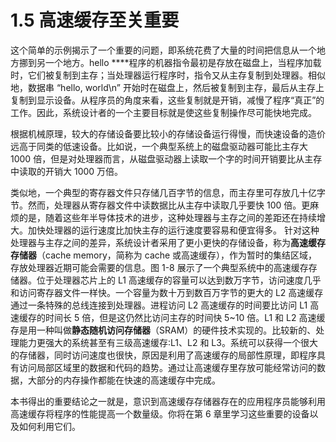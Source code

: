 # 1.5 高速缓存至关重要

这个简单的示例揭示了一个重要的问题，即系统花费了大量的时间把信息从一个地方挪到另一个地方。hello ****程序的机器指令最初是存放在磁盘上，当程序加载时，它们被复制到主存；当处理器运行程序时，指令又从主存复制到处理器。相似地，数据串 “hello, world\n” 开始时在磁盘上，然后被复制到主存，最后从主存上复制到显示设备。从程序员的角度来看，这些复制就是开销，减慢了程序“真正”的工作。因此，系统设计者的一个主要目标就是使这些复制操作尽可能快地完成。

根据机械原理，较大的存储设备要比较小的存储设备运行得慢，而快速设备的造价远高于同类的低速设备。比如说，一个典型系统上的磁盘驱动器可能比主存大 1000 倍，但是对处理器而言，从磁盘驱动器上读取一个字的时间开销要比从主存中读取的开销大 1000 万倍。

类似地，一个典型的寄存器文件只存储几百字节的信息，而主存里可存放几十亿字节。然而，处理器从寄存器文件中读数据比从主存中读取几乎要快 100 倍。更麻烦的是，随着这些年半导体技术的进步，这种处理器与主存之间的差距还在持续增大。加快处理器的运行速度比加快主存的运行速度要容易和便宜得多。 针对这种处理器与主存之间的差异，系统设计者采用了更小更快的存储设备，称为**高速缓存存储器**（cache memory，简称为 cache 或高速缓存），作为暂时的集结区域，存放处理器近期可能会需要的信息。图 1-8 展示了一个典型系统中的高速缓存存储器。位于处理器芯片上的 L1 高速缓存的容量可以达到数万字节，访问速度几乎和访问寄存器文件一样快。一个容量为数十万到数百万字节的更大的 L2 高速缓存通过一条特殊的总线连接到处理器。进程访问 L2 高速缓存的时间要比访问 L1 高速缓存的时间长 5 倍，但是这仍然比访问主存的时间快 5~10 倍。L1 和 L2 高速缓存是用一种叫做**静态随机访问存储器**（SRAM）的硬件技术实现的。比较新的、处理能力更强大的系统甚至有三级高速缓存∶L1、L2 和 L3。系统可以获得一个很大的存储器，同时访问速度也很快，原因是利用了高速缓存的局部性原理，即程序具有访问局部区域里的数据和代码的趋势。通过让高速缓存里存放可能经常访问的数据，大部分的内存操作都能在快速的高速缓存中完成。

本书得出的重要结论之一就是，意识到高速缓存存储器存在的应用程序员能够利用高速缓存将程序的性能提高一个数量级。你将在第 6 章里学习这些重要的设备以及如何利用它们。


